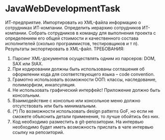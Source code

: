 # JavaWebDevelopmentTask
ИТ-предприятие.
Импортировать из XML-файла информацию о сотрудниках ИТ-компании. Определить иерархию сотрудников ИТ-компании.
Собрать сотрудников в команду для выполнения проекта с определением его общей стоимости и качественного состава исполнителей (сколько программистов, тестировщиков и т п).
Результаты экспортировать в XML-файл.
ТРЕБОВАНИЯ:
1. Парсинг XML-документов осуществлять одним из парсеров: DOM, SAX или StAX.
2. При кодировании должны быть использованы соглашения об оформлении кода для соответствующего языка – code convention.
3. Грамотно использовать возможности ООП: классы, наследование, полиморфизм, инкапсуляция.
4. Не использовать графический интерфейс! Приложение должно быть консольным.
5. Взаимодействие с консолью или консольное меню должно отсутствовать или быть минимальным.
6. (*) По возможности использовать design patterns GoF, но если не сможете объяснить детали применения, то лучше обойтись без них.
7. Код необходимо разместить в git-репозитории. На интервью необходимо будет иметь возможность прислать в чате интервью ссылку на репозиторий.
